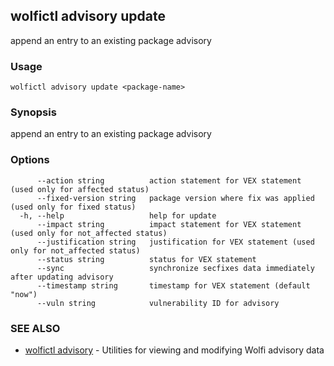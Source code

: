 ## wolfictl advisory update

append an entry to an existing package advisory

### Usage

```
wolfictl advisory update <package-name>
```

### Synopsis

append an entry to an existing package advisory

### Options

```
      --action string          action statement for VEX statement (used only for affected status)
      --fixed-version string   package version where fix was applied (used only for fixed status)
  -h, --help                   help for update
      --impact string          impact statement for VEX statement (used only for not_affected status)
      --justification string   justification for VEX statement (used only for not_affected status)
      --status string          status for VEX statement
      --sync                   synchronize secfixes data immediately after updating advisory
      --timestamp string       timestamp for VEX statement (default "now")
      --vuln string            vulnerability ID for advisory
```

### SEE ALSO

* [wolfictl advisory](wolfictl_advisory.md)	 - Utilities for viewing and modifying Wolfi advisory data

